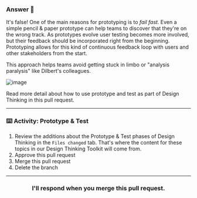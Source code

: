 ### Answer :crystal_ball:
It's false! One of the main reasons for prototyping is to _fail fast_.  Even a simple pencil & paper prototype can help teams to discover that they're on the wrong track.  As prototypes evolve user testing becomes more involved, but their feedback should be incorporated right from the beginning.  Prototyping allows for this kind of continuous feedback loop with users and other stakeholders from the start.

This approach helps teams avoid getting stuck in limbo or "analysis paralysis" like Dilbert's colleagues.

![image](https://user-images.githubusercontent.com/57373296/76031957-d0751d00-5f06-11ea-913e-8e9763142987.png)


Read more detail about how to use prototype and test as part of Design Thinking in this pull request.


<hr>

### :keyboard: Activity: Prototype & Test


1. Review the additions about the Prototype & Test phases of Design Thinking in the `Files changed` tab.  That's where the content for these topics in our Design Thinking Toolkit will come from.
2. Approve this pull request 
3. Merge this pull request
4. Delete the branch

<hr>
<h3 align="center">I'll respond when you merge this pull request.</h3>
